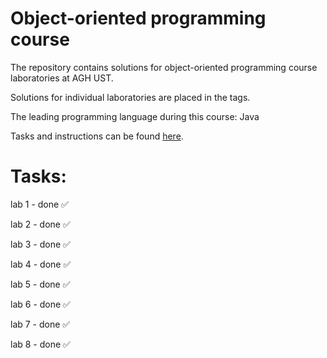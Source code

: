 # Object-oriented programming course
<p> The repository contains solutions for object-oriented programming course laboratories at AGH UST.</p>
<p> Solutions for individual laboratories are placed in the tags. </p>
<p> The leading programming language during this course: Java </p>
<p> Tasks and instructions can be found <a href="https://github.com/apohllo/obiektowe-lab">here</a>. </p>

<h1> Tasks: </h1>
<p> lab 1 - done ✅</p>
<p> lab 2 - done ✅</p>
<p> lab 3 - done ✅</p>
<p> lab 4 - done ✅</p>
<p> lab 5 - done ✅</p>
<p> lab 6 - done ✅</p>
<p> lab 7 - done ✅</p>
<p> lab 8 - done ✅</p>
